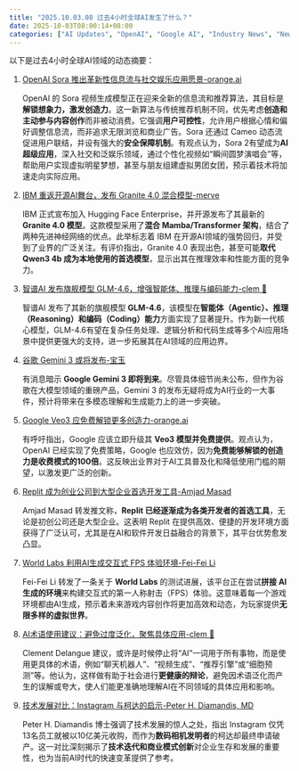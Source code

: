 ```yaml
---
title: "2025.10.03.08 过去4小时全球AI发生了什么？"
date: 2025-10-03T08:00:14+08:00
categories: ["AI Updates", "OpenAI", "Google AI", "Industry News", "New Models"]
---
```


以下是过去4小时全球AI领域的动态摘要：

1.  [OpenAI Sora 推出革新性信息流与社交娱乐应用愿景-orange.ai](https://x.com/oran_ge/status/1973881754449555941)

    OpenAI 的 Sora 视频生成模型正在迎来全新的信息流和推荐算法，其目标是**解锁想象力，激发创造力**。这一新算法与传统推荐机制不同，优先考虑**创造和主动参与内容创作**而非被动消费。它强调**用户可控性**，允许用户根据心情和偏好调整信息流，而非追求无限浏览和商业广告。Sora 还通过 Cameo 动态流促进用户联结，并设有强大的**安全保障机制**。有观点认为，Sora 2有望成为**AI超级应用**，深入社交和泛娱乐领域，通过个性化视频如“瞬间圆梦演唱会”等，帮助用户实现虚拟明星梦想，甚至与朋友组建虚拟男团女团，预示着技术将加速走向实际应用。

2.  [IBM 重返开源AI舞台，发布 Granite 4.0 混合模型-merve](https://x.com/mervenoyann/status/1973861998762045530)

    IBM 正式宣布加入 Hugging Face Enterprise，并开源发布了其最新的 **Granite 4.0 模型**。这款模型采用了**混合 Mamba/Transformer 架构**，结合了两种先进神经网络的优点。此举标志着 IBM 在开源AI领域的强势回归，并受到了业界的广泛关注。有评价指出，Granite 4.0 表现出色，甚至可能**取代 Qwen3 4b 成为本地使用的首选模型**，显示出其在推理效率和性能方面的竞争力。

3.  [智谱AI 发布旗舰模型 GLM-4.6，增强智能体、推理与编码能力-clem 🤗](https://x.com/ClementDelangue/status/1973840871742144749)

    智谱AI 发布了其新的旗舰模型 **GLM-4.6**，该模型在**智能体（Agentic）、推理（Reasoning）和编码（Coding）能力**方面实现了显著提升。作为新一代核心模型，GLM-4.6有望在复杂任务处理、逻辑分析和代码生成等多个AI应用场景中提供更强大的支持，进一步拓展其在AI领域的应用边界。

4.  [谷歌 Gemini 3 或将发布-宝玉](https://x.com/dotey/status/1973863391757484188)

    有消息暗示 **Google Gemini 3 即将到来**。尽管具体细节尚未公布，但作为谷歌在大模型领域的重磅产品，Gemini 3 的发布无疑将成为AI行业的一大事件，预计将带来在多模态理解和生成能力上的进一步突破。

5.  [Google Veo3 应免费解锁更多创造力-orange.ai](https://x.com/oran_ge/status/1973878029370978313)

    有呼吁指出，Google 应该立即升级其 **Veo3 模型并免费提供**。观点认为，OpenAI 已经实现了免费策略，Google 也应效仿，因为**免费能够解锁的创造力是收费模式的100倍**。这反映出业界对于AI工具普及化和降低使用门槛的期望，以激发更广泛的创新。

6.  [Replit 成为创业公司到大型企业首选开发工具-Amjad Masad](https://x.com/amasad/status/1973860094422159371)

    Amjad Masad 转发推文称，**Replit 已经逐渐成为各类开发者的首选工具**，无论是初创公司还是大型企业。这表明 Replit 在提供高效、便捷的开发环境方面获得了广泛认可，尤其是在AI和软件开发日益融合的背景下，其平台优势愈发凸显。

7.  [World Labs 利用AI生成交互式 FPS 体验环境-Fei-Fei Li](https://x.com/drfeifei/status/1973846168435392705)

    Fei-Fei Li 转发了一条关于 **World Labs** 的测试进展，该平台正在尝试**拼接 AI 生成的环境**来构建交互式的第一人称射击（FPS）体验。这意味着每一个游戏环境都由AI生成，预示着未来游戏内容创作将更加高效和动态，为玩家提供**无限多样的虚拟世界**。

8.  [AI术语使用建议：避免过度泛化，聚焦具体应用-clem 🤗](https://x.com/ClementDelangue/status/1973864684387516478)

    Clement Delangue 建议，或许是时候停止将“AI”一词用于所有事物，而是使用更具体的术语，例如“聊天机器人”、“视频生成”、“推荐引擎”或“细胞预测”等。他认为，这样做有助于社会进行**更健康的辩论**，避免因术语泛化而产生的误解或夸大，使人们能更准确地理解AI在不同领域的具体应用和影响。

9.  [技术发展对比：Instagram 与柯达的启示-Peter H. Diamandis, MD](https://x.com/PeterDiamandis/status/1973886089816412185)

    Peter H. Diamandis 博士强调了技术发展的惊人之处，指出 Instagram 仅凭13名员工就被以10亿美元收购，而作为**数码相机发明者**的柯达却最终申请破产。这一对比深刻揭示了**技术迭代和商业模式创新**对企业生存和发展的重要性，也为当前AI时代的快速变革提供了参考。
